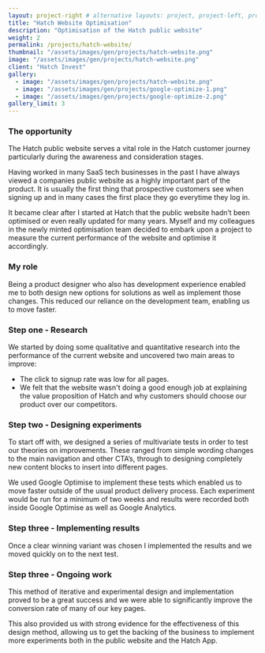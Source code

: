 ```yaml
---
layout: project-right # alternative layouts: project, project-left, project-right, project-top
title: "Hatch Website Optimisation"
description: "Optimisation of the Hatch public website"
weight: 2
permalink: /projects/hatch-website/
thumbnail: "/assets/images/gen/projects/hatch-website.png"
image: "/assets/images/gen/projects/hatch-website.png"
client: "Hatch Invest"
gallery:
  - image: "/assets/images/gen/projects/hatch-website.png"
  - image: "/assets/images/gen/projects/google-optimize-1.png"
  - image: "/assets/images/gen/projects/google-optimize-2.png"
gallery_limit: 3
---
```


### The opportunity 

The Hatch public website serves a vital role in the Hatch customer journey particularly during the awareness and consideration stages. 

Having worked in many SaaS tech businesses in the past I have always viewed a companies public website as a highly important part of the product. It is usually the first thing that prospective customers see when signing up and in many cases the first place they go everytime they log in.

It became clear after I started at Hatch that the public website hadn’t been optimised or even really updated for many years. Myself and my colleagues in the newly minted optimisation team decided to embark upon a project to measure the current performance of the website and optimise it accordingly.

### My role

Being a product designer who also has development experience enabled me to both design new options for solutions as well as implement those changes. This reduced our reliance on the development team, enabling us to move faster.

### Step one - Research

We started by doing some qualitative and quantitative research into the performance of the current website and uncovered two main areas to improve:

- The click to signup rate was low for all pages.
- We felt that the website wasn't doing a good enough job at explaining the value proposition of Hatch and why customers should choose our product over our competitors.

### Step two - Designing experiments

To start off with, we designed a series of multivariate tests in order to test our theories on improvements. These ranged from simple wording changes to the main navigation and other CTA’s, through to designing completely new content blocks to insert into different pages.

We used Google Optimise to implement these tests which enabled us to move faster outside of the usual product delivery process. Each experiment would be run for a minimum of two weeks and results were recorded both inside Google Optimise as well as Google Analytics.

### Step three - Implementing results

Once a clear winning variant was chosen I implemented the results and we moved quickly on to the next test.

### Step three - Ongoing work

This method of iterative and experimental design and implementation proved to be a great success and we were able to significantly improve the conversion rate of many of our key pages. 

This also provided us with strong evidence for the effectiveness of this design method, allowing us to get the backing of the business to implement more experiments both in the public website and the Hatch App.
